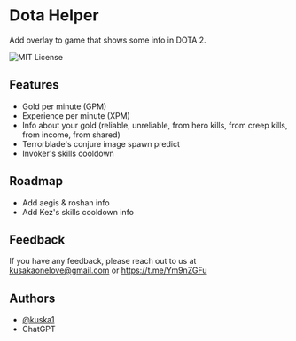 # Dota Helper

Add overlay to game that shows some info in DOTA 2.

![MIT License](https://img.shields.io/badge/License-MIT-green.svg)

<!-- ![Made on C++](https://img.shields.io/badge/C%2B%2B-blue?label=Made%20on) -->
## Features

- Gold per minute (GPM) 
- Experience per minute (XPM)
- Info about your gold (reliable, unreliable, from hero kills, from creep kills, from income, from shared)
- Terrorblade's conjure image spawn predict
- Invoker's skills cooldown


## Roadmap

- Add aegis & roshan info
- Add Kez's skills cooldown info

## Feedback

If you have any feedback, please reach out to us at kusakaonelove@gmail.com or https://t.me/Ym9nZGFu

## Authors

- [@kuska1](https://www.github.com/kuska1)
- ChatGPT
